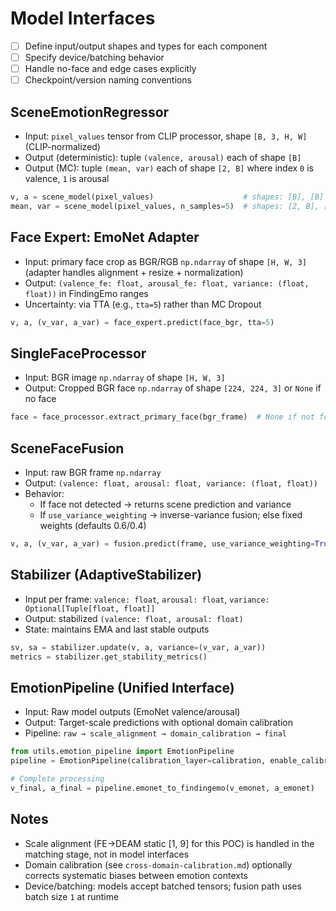 # Model Interfaces

- [ ] Define input/output shapes and types for each component
- [ ] Specify device/batching behavior
- [ ] Handle no-face and edge cases explicitly
- [ ] Checkpoint/version naming conventions

## SceneEmotionRegressor
- Input: `pixel_values` tensor from CLIP processor, shape `[B, 3, H, W]` (CLIP-normalized)
- Output (deterministic): tuple `(valence, arousal)` each of shape `[B]`
- Output (MC): tuple `(mean, var)` each of shape `[2, B]` where index `0` is valence, `1` is arousal

```python
v, a = scene_model(pixel_values)                    # shapes: [B], [B]
mean, var = scene_model(pixel_values, n_samples=5)  # shapes: [2, B], [2, B]
```

## Face Expert: EmoNet Adapter
- Input: primary face crop as BGR/RGB `np.ndarray` of shape `[H, W, 3]` (adapter handles alignment + resize + normalization)
- Output: `(valence_fe: float, arousal_fe: float, variance: (float, float))` in FindingEmo ranges
- Uncertainty: via TTA (e.g., `tta=5`) rather than MC Dropout

```python
v, a, (v_var, a_var) = face_expert.predict(face_bgr, tta=5)
```

## SingleFaceProcessor
- Input: BGR image `np.ndarray` of shape `[H, W, 3]`
- Output: Cropped BGR face `np.ndarray` of shape `[224, 224, 3]` or `None` if no face

```python
face = face_processor.extract_primary_face(bgr_frame)  # None if not found
```

## SceneFaceFusion
- Input: raw BGR frame `np.ndarray`
- Output: `(valence: float, arousal: float, variance: (float, float))`
- Behavior:
  - If face not detected → returns scene prediction and variance
  - If `use_variance_weighting` → inverse-variance fusion; else fixed weights (defaults 0.6/0.4)

```python
v, a, (v_var, a_var) = fusion.predict(frame, use_variance_weighting=True, n_mc_samples=5)
```

## Stabilizer (AdaptiveStabilizer)
- Input per frame: `valence: float`, `arousal: float`, `variance: Optional[Tuple[float, float]]`
- Output: stabilized `(valence: float, arousal: float)`
- State: maintains EMA and last stable outputs

```python
sv, sa = stabilizer.update(v, a, variance=(v_var, a_var))
metrics = stabilizer.get_stability_metrics()
```

## EmotionPipeline (Unified Interface)
- Input: Raw model outputs (EmoNet valence/arousal)
- Output: Target-scale predictions with optional domain calibration
- Pipeline: `raw → scale_alignment → domain_calibration → final`

```python
from utils.emotion_pipeline import EmotionPipeline
pipeline = EmotionPipeline(calibration_layer=calibration, enable_calibration=True)

# Complete processing
v_final, a_final = pipeline.emonet_to_findingemo(v_emonet, a_emonet)
```

## Notes
- Scale alignment (FE→DEAM static [1, 9] for this POC) is handled in the matching stage, not in model interfaces
- Domain calibration (see `cross-domain-calibration.md`) optionally corrects systematic biases between emotion contexts
- Device/batching: models accept batched tensors; fusion path uses batch size `1` at runtime
